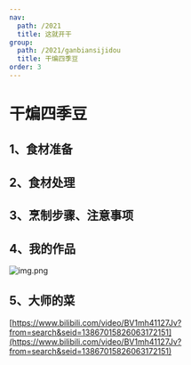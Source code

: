 ```yaml
---
nav:
  path: /2021
  title: 这就开干
group:
  path: /2021/ganbiansijidou
  title: 干煸四季豆
order: 3
---
```


# 干煸四季豆

## 1、食材准备

## 2、食材处理

## 3、烹制步骤、注意事项

## 4、我的作品

![img.png](https://img.alicdn.com/imgextra/i3/O1CN0191HOjd1vfBrys6HfD_!!6000000006199-0-tps-1489-1779.jpg)

## 5、大师的菜

[https://www.bilibili.com/video/BV1mh41127Jv?from=search&seid=13867015826063172151](https://www.bilibili.com/video/BV1mh41127Jv?from=search&seid=13867015826063172151)
